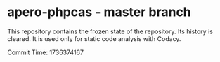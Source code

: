 # apero-phpcas - master branch

This repository contains the frozen state of the repository.
Its history is cleared. It is used only for static code
analysis with Codacy.

Commit Time: 1736374167